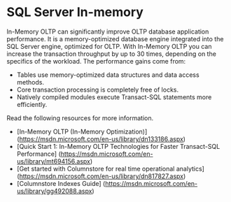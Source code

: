 # SQL Server In-memory

In-Memory OLTP can significantly improve OLTP database application performance. It is a memory-optimized database engine integrated into the SQL Server engine, optimized for OLTP. With In-Memory OLTP you can increase the transaction throughput by up to 30 times, depending on the specifics of the workload. The performance gains come from:
  - Tables use memory-optimized data structures and data access methods.
  - Core transaction processing is completely free of locks.
  - Natively compiled modules execute Transact-SQL statements more efficiently.

Read the following resources for more information.
- [In-Memory OLTP (In-Memory Optimization)] (https://msdn.microsoft.com/en-us/library/dn133186.aspx)
- [Quick Start 1: In-Memory OLTP Technologies for Faster Transact-SQL Performance] (https://msdn.microsoft.com/en-us/library/mt694156.aspx)
- [Get started with Columnstore for real time operational analytics] (https://msdn.microsoft.com/en-us/library/dn817827.aspx)
- [Columnstore Indexes Guide] (https://msdn.microsoft.com/en-us/library/gg492088.aspx)

